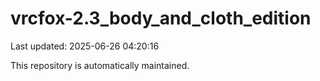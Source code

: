 # vrcfox-2.3_body_and_cloth_edition

Last updated: 2025-06-26 04:20:16

This repository is automatically maintained.
